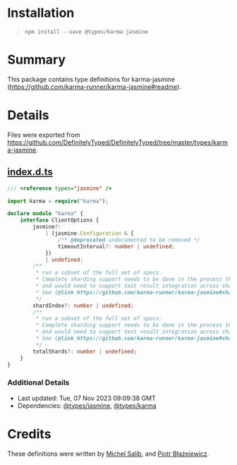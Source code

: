 # Installation
> `npm install --save @types/karma-jasmine`

# Summary
This package contains type definitions for karma-jasmine (https://github.com/karma-runner/karma-jasmine#readme).

# Details
Files were exported from https://github.com/DefinitelyTyped/DefinitelyTyped/tree/master/types/karma-jasmine.
## [index.d.ts](https://github.com/DefinitelyTyped/DefinitelyTyped/tree/master/types/karma-jasmine/index.d.ts)
````ts
/// <reference types="jasmine" />

import karma = require("karma");

declare module "karma" {
    interface ClientOptions {
        jasmine?:
            | (jasmine.Configuration & {
                /** @deprecated undocumented to be removed */
                timeoutInterval?: number | undefined;
            })
            | undefined;
        /**
         * run a subset of the full set of specs.
         * Complete sharding support needs to be done in the process that calls karma,
         * and would need to support test result integration across shards.
         * See {@link https://github.com/karma-runner/karma-jasmine#sharding}
         */
        shardIndex?: number | undefined;
        /**
         * run a subset of the full set of specs.
         * Complete sharding support needs to be done in the process that calls karma,
         * and would need to support test result integration across shards.
         * See {@link https://github.com/karma-runner/karma-jasmine#sharding}
         */
        totalShards?: number | undefined;
    }
}

````

### Additional Details
 * Last updated: Tue, 07 Nov 2023 09:09:38 GMT
 * Dependencies: [@types/jasmine](https://npmjs.com/package/@types/jasmine), [@types/karma](https://npmjs.com/package/@types/karma)

# Credits
These definitions were written by [Michel Salib](https://github.com/michelsalib), and [Piotr Błażejewicz](https://github.com/peterblazejewicz).
